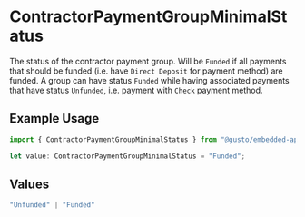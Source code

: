 # ContractorPaymentGroupMinimalStatus

The status of the contractor payment group.  Will be `Funded` if all payments that should be funded (i.e. have `Direct Deposit` for payment method) are funded.  A group can have status `Funded` while having associated payments that have status `Unfunded`, i.e. payment with `Check` payment method.

## Example Usage

```typescript
import { ContractorPaymentGroupMinimalStatus } from "@gusto/embedded-api/models/components";

let value: ContractorPaymentGroupMinimalStatus = "Funded";
```

## Values

```typescript
"Unfunded" | "Funded"
```